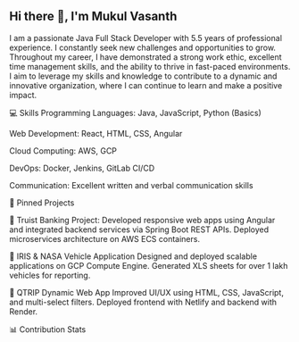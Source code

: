 ## Hi there 👋, I'm Mukul Vasanth
I am a passionate Java Full Stack Developer with 5.5 years of professional experience. I constantly seek new challenges and opportunities to grow. Throughout my career, I have demonstrated a strong work ethic, excellent time management skills, and the ability to thrive in fast-paced environments. I aim to leverage my skills and knowledge to contribute to a dynamic and innovative organization, where I can continue to learn and make a positive impact.

💻 Skills
Programming Languages: Java, JavaScript, Python (Basics)

Web Development: React, HTML, CSS, Angular

Cloud Computing: AWS, GCP

DevOps: Docker, Jenkins, GitLab CI/CD

Communication: Excellent written and verbal communication skills


🌟 Pinned Projects

🔹 Truist Banking Project:
     Developed responsive web apps using Angular and integrated backend services via Spring Boot REST APIs.
     Deployed microservices architecture on AWS ECS containers.
     
🔹 IRIS & NASA Vehicle Application
     Designed and deployed scalable applications on GCP Compute Engine.
     Generated XLS sheets for over 1 lakh vehicles for reporting.
     
🔹 QTRIP Dynamic Web App
      Improved UI/UX using HTML, CSS, JavaScript, and multi-select filters.
      Deployed frontend with Netlify and backend with Render.
      
📊 Contribution Stats
